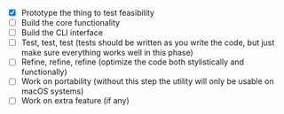 - [x] Prototype the thing to test feasibility
- [ ] Build the core functionality
- [ ] Build the CLI interface
- [ ] Test, test, test (tests should be written as you write the code, but just make sure everything works well in this phase)
- [ ] Refine, refine, refine (optimize the code both stylistically and functionally)
- [ ] Work on portability (without this step the utility will only be usable on macOS systems)
- [ ] Work on extra feature (if any)

